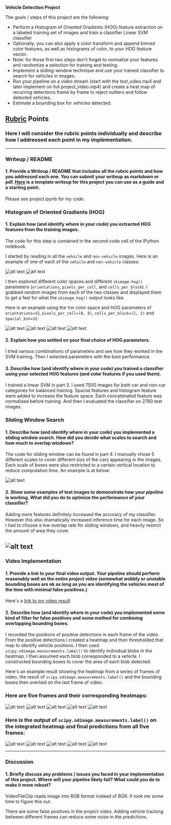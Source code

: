 **Vehicle Detection Project**

The goals / steps of this project are the following:

* Perform a Histogram of Oriented Gradients (HOG) feature extraction on a labeled training set of images and train a classifier Linear SVM classifier
* Optionally, you can also apply a color transform and append binned color features, as well as histograms of color, to your HOG feature vector.
* Note: for those first two steps don't forget to normalize your features and randomize a selection for training and testing.
* Implement a sliding-window technique and use your trained classifier to search for vehicles in images.
* Run your pipeline on a video stream (start with the test_video.mp4 and later implement on full project_video.mp4) and create a heat map of recurring detections frame by frame to reject outliers and follow detected vehicles.
* Estimate a bounding box for vehicles detected.

[//]: # (Image References)
[hog_feature]: ./output_images/hog.jpg
[feature1]: ./output_images/feature1.jpg
[feature2]: ./output_images/feature2.jpg
[feature3]: ./output_images/feature3.jpg
[sliding_windows]: ./output_images/sliding_windows.jpg
[image1]: ./examples/car_not_car.png
[image2]: ./examples/HOG_example.jpg
[image3]: ./examples/sliding_windows.jpg
[image4]: ./examples/sliding_window.jpg
[image5]: ./examples/bboxes_and_heat.png
[image6]: ./examples/labels_map.png
[image7]: ./examples/output_bboxes.png
[video1]: ./project_video.mp4
[result]: ./output_images/result.png
[result0]: ./output_images/result_0.jpg
[result1]: ./output_images/result_1.jpg
[result2]: ./output_images/result_2.jpg
[result3]: ./output_images/result_3.jpg
[result4]: ./output_images/result_4.jpg
[final_result0]: ./output_images/final_result_0.jpg
[final_result1]: ./output_images/final_result_1.jpg
[final_result2]: ./output_images/final_result_2.jpg
[final_result3]: ./output_images/final_result_3.jpg
[final_result4]: ./output_images/final_result_4.jpg
[car]: ./output_images/image0000.png
[non-car]: ./output_images/extra1.png
## [Rubric](https://review.udacity.com/#!/rubrics/513/view) Points
### Here I will consider the rubric points individually and describe how I addressed each point in my implementation.  

---
### Writeup / README

#### 1. Provide a Writeup / README that includes all the rubric points and how you addressed each one.  You can submit your writeup as markdown or pdf.  [Here](https://github.com/udacity/CarND-Vehicle-Detection/blob/master/writeup_template.md) is a template writeup for this project you can use as a guide and a starting point.  

Please see project.ipynb for my code.

### Histogram of Oriented Gradients (HOG)

#### 1. Explain how (and identify where in your code) you extracted HOG features from the training images.

The code for this step is contained in the second code cell of the IPython notebook.  

I started by reading in all the `vehicle` and `non-vehicle` images.  Here is an example of one of each of the `vehicle` and `non-vehicle` classes:

![alt text][car]
![alt text][non-car]

I then explored different color spaces and different `skimage.hog()` parameters (`orientations`, `pixels_per_cell`, and `cells_per_block`).  I grabbed random images from each of the two classes and displayed them to get a feel for what the `skimage.hog()` output looks like.

Here is an example using the `YUV` color space and HOG parameters of `orientations=15`, `pixels_per_cell=(8, 8)`, `cells_per_block=(2, 2)` and `spacial_bin=32`:

![alt text][hog_feature]
![alt text][feature1]
![alt text][feature2]
![alt text][feature3]
#### 2. Explain how you settled on your final choice of HOG parameters.

I tried various combinations of parameters and see how they worked in the SVM training. Then I selected parameters with the best performance.

#### 3. Describe how (and identify where in your code) you trained a classifier using your selected HOG features (and color features if you used them).

I trained a linear SVM in part 3. I used 7500 images for both car and non-car categories for balanced training. Spacial features and histogram feature were added to increase the feature space. Each concatenated feature was normalized before training. And then I evaluated the classifier on 2760 test images.

### Sliding Window Search

#### 1. Describe how (and identify where in your code) you implemented a sliding window search.  How did you decide what scales to search and how much to overlap windows?

The code for sliding window can be found in part 4. I manually chose 5 different scales to cover different size of the cars appearing in the images. Each scale of boxes were also restricted to a certain vertical location to reduce computation time.  An example is at below:

![alt text][sliding_windows]

#### 2. Show some examples of test images to demonstrate how your pipeline is working.  What did you do to optimize the performance of your classifier?

Adding more features definitely increased the accuracy of my classifier. However this also dramatically increased inference time for each image. So I had to choose a low overlap rate for sliding windows, and heavily restrict the amount of area they cover.

![alt text][result]
---

### Video Implementation

#### 1. Provide a link to your final video output.  Your pipeline should perform reasonably well on the entire project video (somewhat wobbly or unstable bounding boxes are ok as long as you are identifying the vehicles most of the time with minimal false positives.)
Here's a [link to my video result](./project_video.mp4)


#### 2. Describe how (and identify where in your code) you implemented some kind of filter for false positives and some method for combining overlapping bounding boxes.

I recorded the positions of positive detections in each frame of the video.  From the positive detections I created a heatmap and then thresholded that map to identify vehicle positions.  I then used `scipy.ndimage.measurements.label()` to identify individual blobs in the heatmap.  I then assumed each blob corresponded to a vehicle.  I constructed bounding boxes to cover the area of each blob detected.  

Here's an example result showing the heatmap from a series of frames of video, the result of `scipy.ndimage.measurements.label()` and the bounding boxes then overlaid on the last frame of video:

### Here are five frames and their corresponding heatmaps:

![alt text][result0]
![alt text][result1]
![alt text][result2]
![alt text][result3]
![alt text][result4]

### Here is the output of `scipy.ndimage.measurements.label()` on the integrated heatmap and final predictions from all five frames:
![alt text][final_result0]
![alt text][final_result1]
![alt text][final_result2]
![alt text][final_result3]
![alt text][final_result4]

---

### Discussion

#### 1. Briefly discuss any problems / issues you faced in your implementation of this project.  Where will your pipeline likely fail?  What could you do to make it more robust?

VideoFileClip reads image into RGB format instead of BGR. It took me some time to figure this out.

There are some false positives in the project video. Adding vehicle tracking between different frames can reduce some noise in the predictions.
